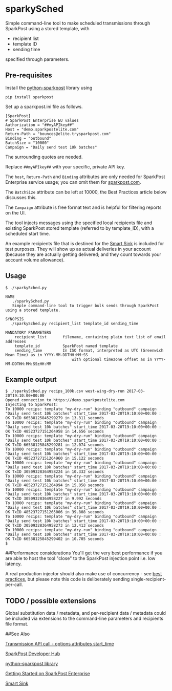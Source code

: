 # sparkySched   
Simple command-line tool to make scheduled transmissions through SparkPost using a stored template, with
- recipient list
- template ID
- sending time

specified through parameters.

## Pre-requisites
Install the [python-sparkpost](https://github.com/sparkpost/python-sparkpost) library using
```
pip install sparkpost
```

Set up a sparkpost.ini file as follows.
  
```
[SparkPost]
# SparkPost Enterprise EU values
Authorization = "##myAPIkey##"
Host = "demo.sparkpostelite.com"
Return-Path = "bounces@elite.trysparkpost.com"
Binding = "outbound"
BatchSize = "10000"
Campaign = "Daily send test 10k batches"
```

The surrounding quotes are needed.

Replace `##myAPIkey##` with your specific, private API key. 

The `host`, `Return-Path` and `Binding` attributes are only needed for SparkPost Enterprise service usage; you can omit them for [sparkpost.com](https://www.sparkpost.com/).

The `BatchSize` attribute can be left at 10000, the Best Practices article below discusses this.

The `Campaign` attribute is free format text and is helpful for filtering reports on the UI.

The tool injects messages using the specified local recipients file and existing SparkPost stored template (referred to by template_ID),  with a scheduled start time.

An example recipients file that is destined for the [Smart Sink](https://support.sparkpost.com/customer/portal/articles/2560839-how-do-i-test-using-the-sink-server-on-sparkpost-) is included for test purposes.
They will show up as actual deliveries in your account (because they are actually getting delivered; and they count towards your account volume allowance).

## Usage
```
$ ./sparkySched.py 

NAME
   ./sparkySched.py
   Simple command-line tool to trigger bulk sends through SparkPost using a stored template.

SYNOPSIS
  ./sparkySched.py recipient_list template_id sending_time

MANDATORY PARAMETERS
    recipient_list       filename, containing plain text list of email addresses
    template_id          SparkPost named template
    sending_time         In ISO format, interpreted as UTC (Greenwich Mean Time) as in YYYY-MM-DDTHH:MM:SS
                             with optional timezone offset as in YYYY-MM-DDTHH:MM:SS±HH:MM
```

## Example output

```
$ ./sparkySched.py recips_100k.csv west-wing-dry-run 2017-03-20T19:10:00+00:00
Opened connection to https://demo.sparkpostelite.com
Injecting to SparkPost:
To 10000 recips: template "my-dry-run" binding "outbound" campaign "Daily send test 10k batches" start_time 2017-03-20T19:10:00+00:00 : OK TxID 66538125845299279 in 13.311 seconds
To 10000 recips: template "my-dry-run" binding "outbound" campaign "Daily send test 10k batches" start_time 2017-03-20T19:10:00+00:00 : OK TxID 48523727151264958 in 14.656 seconds
To 10000 recips: template "my-dry-run" binding "outbound" campaign "Daily send test 10k batches" start_time 2017-03-20T19:10:00+00:00 : OK TxID 66538125845299281 in 12.074 seconds
To 10000 recips: template "my-dry-run" binding "outbound" campaign "Daily send test 10k batches" start_time 2017-03-20T19:10:00+00:00 : OK TxID 48523727151264960 in 15.122 seconds
To 10000 recips: template "my-dry-run" binding "outbound" campaign "Daily send test 10k batches" start_time 2017-03-20T19:10:00+00:00 : OK TxID 30509328364958224 in 10.332 seconds
To 10000 recips: template "my-dry-run" binding "outbound" campaign "Daily send test 10k batches" start_time 2017-03-20T19:10:00+00:00 : OK TxID 48523727151264994 in 15.058 seconds
To 10000 recips: template "my-dry-run" binding "outbound" campaign "Daily send test 10k batches" start_time 2017-03-20T19:10:00+00:00 : OK TxID 30509328364958227 in 9.992 seconds
To 10000 recips: template "my-dry-run" binding "outbound" campaign "Daily send test 10k batches" start_time 2017-03-20T19:10:00+00:00 : OK TxID 48523727151265006 in 39.808 seconds
To 10000 recips: template "my-dry-run" binding "outbound" campaign "Daily send test 10k batches" start_time 2017-03-20T19:10:00+00:00 : OK TxID 30509328364958273 in 12.413 seconds
To 10000 recips: template "my-dry-run" binding "outbound" campaign "Daily send test 10k batches" start_time 2017-03-20T19:10:00+00:00 : OK TxID 66538125845299402 in 10.705 seconds
$
```

##Performance considerations
You'll get the very best performance if you are able to host the tool "close" to the SparkPost injection point i.e. low latency.

A real production injector should also make use of concurrency - see [best practices](https://support.sparkpost.com/customer/portal/articles/2249268), but please note this code is deliberately sending single-recipient-per-call.

## TODO / possible extensions
Global substitution data / metadata, and per-recipient data / metadata could be included via extensions to the command-line parameters and recipients file format.

##See Also

[Transmission API call - options attributes start_time](https://developers.sparkpost.com/api/transmissions.html#header-options-attributes)

[SparkPost Developer Hub](https://developers.sparkpost.com/)

[python-sparkpost library](https://github.com/sparkpost/python-sparkpost)

[Getting Started on SparkPost Enterprise](https://support.sparkpost.com/customer/portal/articles/2162798-getting-started-on-sparkpost-enterprise)

[Smart Sink](https://support.sparkpost.com/customer/portal/articles/2560839-how-do-i-test-using-the-sink-server-on-sparkpost-)

